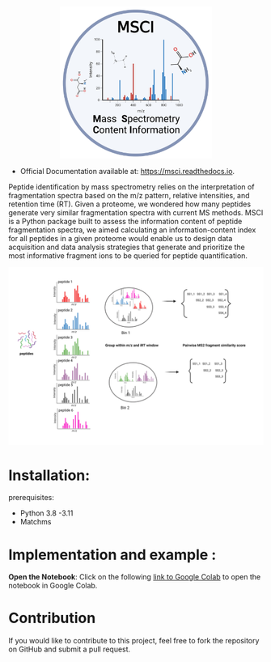 
   <p align="center">
      <img src="docs/MSCI_logo.png" alt="logo" width="300" height="300">
   </p>


* Official Documentation available at: https://msci.readthedocs.io.


Peptide identification by mass spectrometry relies on the interpretation of fragmentation spectra based on the m/z pattern, relative intensities, and retention time (RT). Given a proteome, we wondered how many peptides generate very similar fragmentation spectra with current MS methods. MSCI is a Python package built to assess the information content of peptide fragmentation spectra, we aimed calculating an information-content index for all peptides in a given proteome would enable us to design data acquisition and data analysis strategies that generate and prioritize the most informative fragment ions to be queried for peptide quantification.

  <p >
      <img src="docs/INTRODUCTION.png" alt="workflow illustration">
   </p>

Installation:
==================
prerequisites:

- Python 3.8 -3.11
- Matchms

Implementation and example :
==================

**Open the Notebook**: Click on the following [link to Google Colab](https://colab.research.google.com/drive/1ny97RNgvnpD7ZrHW8TTRXWCAQvIcavkk?usp=sharing) to open the notebook in Google Colab.



Contribution
==================

If you would like to contribute to this project, feel free to fork the repository on GitHub and submit a pull request.
